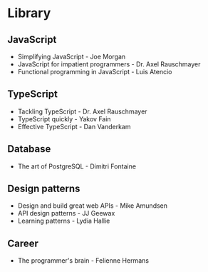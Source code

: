 # Library

## JavaScript

- Simplifying JavaScript - Joe Morgan
- JavaScript for impatient programmers - Dr. Axel Rauschmayer
- Functional programming in JavaScript - Luis Atencio

## TypeScript

- Tackling TypeScript - Dr. Axel Rauschmayer
- TypeScript quickly - Yakov Fain
- Effective TypeScript - Dan Vanderkam

## Database

- The art of PostgreSQL - Dimitri Fontaine

## Design patterns

- Design and build great web APIs - Mike Amundsen
- API design patterns - JJ Geewax
- Learning patterns - Lydia Hallie

## Career

- The programmer's brain - Felienne Hermans
